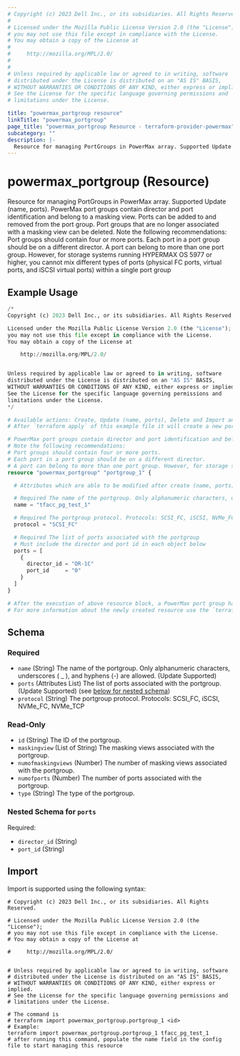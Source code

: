 ```yaml
---
# Copyright (c) 2023 Dell Inc., or its subsidiaries. All Rights Reserved.
#
# Licensed under the Mozilla Public License Version 2.0 (the "License");
# you may not use this file except in compliance with the License.
# You may obtain a copy of the License at
#
#     http://mozilla.org/MPL/2.0/
#
#
# Unless required by applicable law or agreed to in writing, software
# distributed under the License is distributed on an "AS IS" BASIS,
# WITHOUT WARRANTIES OR CONDITIONS OF ANY KIND, either express or implied.
# See the License for the specific language governing permissions and
# limitations under the License.

title: "powermax_portgroup resource"
linkTitle: "powermax_portgroup"
page_title: "powermax_portgroup Resource - terraform-provider-powermax"
subcategory: ""
description: |-
  Resource for managing PortGroups in PowerMax array. Supported Update (name, ports). PowerMax port groups contain director and port identification and belong to a masking view. Ports can be added to and removed from the port group. Port groups that are no longer associated with a masking view can be deleted. Note the following recommendations: Port groups should contain four or more ports. Each port in a port group should be on a different director. A port can belong to more than one port group. However, for storage systems running HYPERMAX OS 5977 or higher, you cannot mix different types of ports (physical FC ports, virtual ports, and iSCSI virtual ports) within a single port group
---
```


# powermax_portgroup (Resource)

Resource for managing PortGroups in PowerMax array. Supported Update (name, ports). PowerMax port groups contain director and port identification and belong to a masking view. Ports can be added to and removed from the port group. Port groups that are no longer associated with a masking view can be deleted. Note the following recommendations: Port groups should contain four or more ports. Each port in a port group should be on a different director. A port can belong to more than one port group. However, for storage systems running HYPERMAX OS 5977 or higher, you cannot mix different types of ports (physical FC ports, virtual ports, and iSCSI virtual ports) within a single port group


## Example Usage

```terraform
/*
Copyright (c) 2023 Dell Inc., or its subsidiaries. All Rights Reserved.

Licensed under the Mozilla Public License Version 2.0 (the "License");
you may not use this file except in compliance with the License.
You may obtain a copy of the License at

    http://mozilla.org/MPL/2.0/


Unless required by applicable law or agreed to in writing, software
distributed under the License is distributed on an "AS IS" BASIS,
WITHOUT WARRANTIES OR CONDITIONS OF ANY KIND, either express or implied.
See the License for the specific language governing permissions and
limitations under the License.
*/

# Available actions: Create, Update (name, ports), Delete and Import an existing portgroup from the PowerMax Array.
# After `terraform apply` of this example file it will create a new portgroup with the name set in `name` attribute on the PowerMax

# PowerMax port groups contain director and port identification and belong to a masking view. Ports can be added to and removed from the port group. Port groups that are no longer associated with a masking view can be deleted.
# Note the following recommendations:
# Port groups should contain four or more ports.
# Each port in a port group should be on a different director.
# A port can belong to more than one port group. However, for storage systems running HYPERMAX OS 5977 or higher, you cannot mix different types of ports (physical FC ports, virtual ports, and iSCSI virtual ports) within a single port group
resource "powermax_portgroup" "portgroup_1" {

  # Attributes which are able to be modified after create (name, ports)

  # Required The name of the portgroup. Only alphanumeric characters, underscores ( _ ), and hyphens (-) are allowed.
  name = "tfacc_pg_test_1"

  # Required The portgroup protocol. Protocols: SCSI_FC, iSCSI, NVMe_FC, NVMe_TCP
  protocol = "SCSI_FC"

  # Required The list of ports associated with the portgroup
  # Must include the director and port id in each object below
  ports = [
    {
      director_id = "OR-1C"
      port_id     = "0"
    }
  ]
}

# After the execution of above resource block, a PowerMax port group has been created at PowerMax array.
# For more information about the newly created resource use the `terraform show` command to review the current state
```

<!-- schema generated by tfplugindocs -->
## Schema

### Required

- `name` (String) The name of the portgroup. Only alphanumeric characters, underscores ( _ ), and hyphens (-) are allowed. (Update Supported)
- `ports` (Attributes List) The list of ports associated with the portgroup. (Update Supported) (see [below for nested schema](#nestedatt--ports))
- `protocol` (String) The portgroup protocol. Protocols: SCSI_FC, iSCSI, NVMe_FC, NVMe_TCP

### Read-Only

- `id` (String) The ID of the portgroup.
- `maskingview` (List of String) The masking views associated with the portgroup.
- `numofmaskingviews` (Number) The number of masking views associated with the portgroup.
- `numofports` (Number) The number of ports associated with the portgroup.
- `type` (String) The type of the portgroup.

<a id="nestedatt--ports"></a>
### Nested Schema for `ports`

Required:

- `director_id` (String)
- `port_id` (String)

## Import

Import is supported using the following syntax:

```shell
# Copyright (c) 2023 Dell Inc., or its subsidiaries. All Rights Reserved.

# Licensed under the Mozilla Public License Version 2.0 (the "License");
# you may not use this file except in compliance with the License.
# You may obtain a copy of the License at

#     http://mozilla.org/MPL/2.0/


# Unless required by applicable law or agreed to in writing, software
# distributed under the License is distributed on an "AS IS" BASIS,
# WITHOUT WARRANTIES OR CONDITIONS OF ANY KIND, either express or implied.
# See the License for the specific language governing permissions and
# limitations under the License.

# The command is
# terraform import powermax_portgroup.portgroup_1 <id>
# Example:
terraform import powermax_portgroup.portgroup_1 tfacc_pg_test_1
# after running this command, populate the name field in the config file to start managing this resource
```